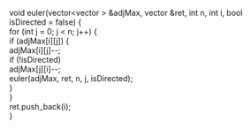 void euler(vector<vector<int> > &adjMax, vector<int> &ret, int n, int i, bool  
isDirected = false) {  
    for (int j = 0; j < n; j++) {  
        if (adjMax[i][j]) {  
            adjMax[i][j]--;  
            if (!isDirected)  
                adjMax[j][i]--;  
            euler(adjMax, ret, n, j, isDirected);  
        }  
    }  
    ret.push_back(i);  
}
